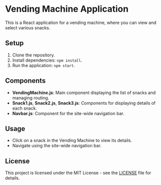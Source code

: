 # Vending Machine Application

This is a React application for a vending machine, where you can view and select various snacks.

## Setup

1. Clone the repository.
2. Install dependencies: `npm install`.
3. Run the application: `npm start`.

## Components

- **VendingMachine.js**: Main component displaying the list of snacks and managing routing.
- **Snack1.js**, **Snack2.js**, **Snack3.js**: Components for displaying details of each snack.
- **Navbar.js**: Component for the site-wide navigation bar.

## Usage

- Click on a snack in the Vending Machine to view its details.
- Navigate using the site-wide navigation bar.

## License

This project is licensed under the MIT License - see the [LICENSE](LICENSE) file for details.